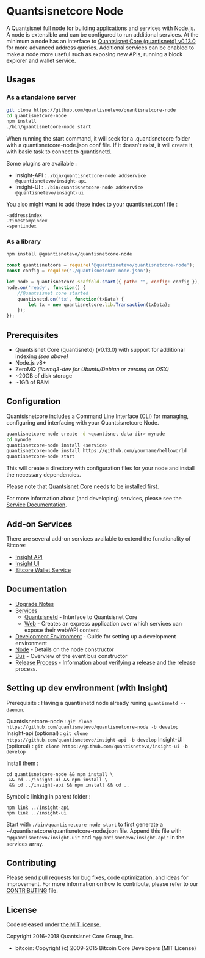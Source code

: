 Quantsisnetcore Node
============

A Quantsisnet full node for building applications and services with Node.js. A node is extensible and can be configured to run additional services. At the minimum a node has an interface to [Quantsisnet Core (quantisnetd) v0.13.0](https://github.com/quantisnetpay/quantisnet/tree/v0.13.0.x) for more advanced address queries. Additional services can be enabled to make a node more useful such as exposing new APIs, running a block explorer and wallet service.

## Usages

### As a standalone server

```bash
git clone https://github.com/quantisnetevo/quantisnetcore-node
cd quantisnetcore-node
npm install
./bin/quantisnetcore-node start
```

When running the start command, it will seek for a .quantisnetcore folder with a quantisnetcore-node.json conf file.
If it doesn't exist, it will create it, with basic task to connect to quantisnetd.

Some plugins are available :

- Insight-API : `./bin/quantisnetcore-node addservice @quantisnetevo/insight-api`
- Insight-UI : `./bin/quantisnetcore-node addservice @quantisnetevo/insight-ui`

You also might want to add these index to your quantisnet.conf file :
```
-addressindex
-timestampindex
-spentindex
```

### As a library

```bash
npm install @quantisnetevo/quantisnetcore-node
```

```javascript
const quantisnetcore = require('@quantisnetevo/quantisnetcore-node');
const config = require('./quantisnetcore-node.json');

let node = quantisnetcore.scaffold.start({ path: "", config: config });
node.on('ready', function() {
    //Quantsisnet core started
    quantisnetd.on('tx', function(txData) {
        let tx = new quantisnetcore.lib.Transaction(txData);
    });
});
```

## Prerequisites

- Quantsisnet Core (quantisnetd) (v0.13.0) with support for additional indexing *(see above)*
- Node.js v8+
- ZeroMQ *(libzmq3-dev for Ubuntu/Debian or zeromq on OSX)*
- ~20GB of disk storage
- ~1GB of RAM

## Configuration

Quantsisnetcore includes a Command Line Interface (CLI) for managing, configuring and interfacing with your Quantsisnetcore Node.

```bash
quantisnetcore-node create -d <quantisnet-data-dir> mynode
cd mynode
quantisnetcore-node install <service>
quantisnetcore-node install https://github.com/yourname/helloworld
quantisnetcore-node start
```

This will create a directory with configuration files for your node and install the necessary dependencies.

Please note that [Quantsisnet Core](https://github.com/quantisnetpay/quantisnet/tree/master) needs to be installed first.

For more information about (and developing) services, please see the [Service Documentation](docs/services.md).

## Add-on Services

There are several add-on services available to extend the functionality of Bitcore:

- [Insight API](https://github.com/quantisnetevo/insight-api/tree/master)
- [Insight UI](https://github.com/quantisnetevo/insight-ui/tree/master)
- [Bitcore Wallet Service](https://github.com/quantisnetevo/quantisnetcore-wallet-service/tree/master)

## Documentation

- [Upgrade Notes](docs/upgrade.md)
- [Services](docs/services.md)
  - [Quantsisnetd](docs/services/quantisnetd.md) - Interface to Quantsisnet Core
  - [Web](docs/services/web.md) - Creates an express application over which services can expose their web/API content
- [Development Environment](docs/development.md) - Guide for setting up a development environment
- [Node](docs/node.md) - Details on the node constructor
- [Bus](docs/bus.md) - Overview of the event bus constructor
- [Release Process](docs/release.md) - Information about verifying a release and the release process.


## Setting up dev environment (with Insight)

Prerequisite : Having a quantisnetd node already runing `quantisnetd --daemon`.

Quantsisnetcore-node : `git clone https://github.com/quantisnetevo/quantisnetcore-node -b develop`
Insight-api (optional) : `git clone https://github.com/quantisnetevo/insight-api -b develop`
Insight-UI (optional) : `git clone https://github.com/quantisnetevo/insight-ui -b develop`

Install them :
```
cd quantisnetcore-node && npm install \
 && cd ../insight-ui && npm install \
 && cd ../insight-api && npm install && cd ..
```

Symbolic linking in parent folder :
```
npm link ../insight-api
npm link ../insight-ui
```

Start with `./bin/quantisnetcore-node start` to first generate a ~/.quantisnetcore/quantisnetcore-node.json file.
Append this file with `"@quantisnetevo/insight-ui"` and `"@quantisnetevo/insight-api"` in the services array.

## Contributing

Please send pull requests for bug fixes, code optimization, and ideas for improvement. For more information on how to contribute, please refer to our [CONTRIBUTING](https://github.com/quantisnetevo/quantisnetcore/blob/master/CONTRIBUTING.md) file.

## License

Code released under [the MIT license](https://github.com/quantisnetevo/quantisnetcore-node/blob/master/LICENSE).

Copyright 2016-2018 Quantsisnet Core Group, Inc.

- bitcoin: Copyright (c) 2009-2015 Bitcoin Core Developers (MIT License)
